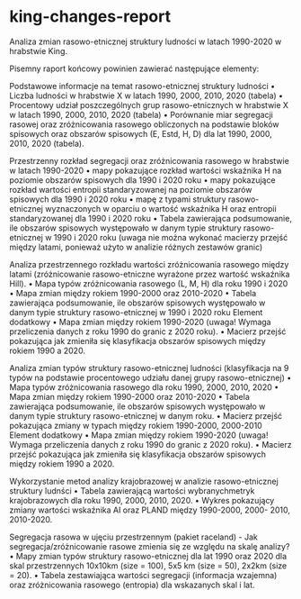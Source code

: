 # king-changes-report
Analiza zmian rasowo-etnicznej struktury ludności w latach 1990-2020 w hrabstwie King. 

Pisemny raport końcowy powinien zawierać następujące elementy:

Podstawowe informacje na temat rasowo-etnicznej struktury ludności
• Liczba ludności w hrabstwie X w latach 1990, 2000, 2010, 2020 (tabela)
• Procentowy udział poszczególnych grup rasowo-etnicznych w hrabstwie X w latach 1990,
2000, 2010, 2020 (tabela)
• Porównanie miar segregacji rasowej oraz zróżnicowania rasowego obliczonych na
podstawie bloków spisowych oraz obszarów spisowych (E, Estd, H, D) dla lat 1990, 2000,
2010, 2020 (tabela).

Przestrzenny rozkład segregacji oraz zróżnicowania rasowego w hrabstwie w
latach 1990-2020
• mapy pokazujące rozkład wartości wskaźnika H na poziomie obszarów spisowych dla 1990
i 2020 roku
• mapy pokazujące rozkład wartości entropii standaryzowanej na poziomie obszarów
spisowych dla 1990 i 2020 roku
• mapę z typami struktury rasowo-etnicznej wyznaczonych w oparciu o wartość wskaźnika H
oraz entropii standaryzowanej dla 1990 i 2020 roku
• Tabela zawierająca podsumowanie, ile obszarów spisowych występowało w danym typie
struktury rasowo-etnicznej w 1990 i 2020 roku (uwaga nie można wykonać macierzy
przejść między latami, ponieważ użyto w analizie różnych zestawów granic)

Analiza przestrzennego rozkładu wartości zróżnicowania rasowego między
latami (zróżnicowanie rasowo-etniczne wyrażone przez wartość wskaźnika Hill).
• Mapa typów zróżnicowania rasowego (L, M, H) dla roku 1990 i 2020
• Mapa zmian między rokiem 1990-2000 oraz 2010-2020
• Tabela zawierająca podsumowanie, ile obszarów spisowych występowało w danym typie
struktury rasowo-etnicznej w 1990 i 2020 roku
Element dodatkowy
• Mapa zmian między rokiem 1990-2020 (uwaga! Wymaga przeliczenia danych z roku 1990
do granic z 2020 roku).
• Macierz przejść pokazująca jak zmieniła się klasyfikacja obszarów spisowych między
rokiem 1990 a 2020.

Analiza zmian typów struktury rasowo-etnicznej ludności (klasyfikacja na 9
typów na podstawie procentowego udziału danej grupy rasowo-etnicznej)
• Mapa typów zróżnicowania rasowego dla roku 1990, 2000, 2010, 2020
• Mapa zmian między rokiem 1990-2000 oraz 2010-2020
• Tabela zawierająca podsumowanie, ile obszarów spisowych występowało w danym typie
struktury rasowo-etnicznej w danym roku.
• Macierz przejść pokazująca zmiany w typach między rokiem 1990-2000, 2000-2010
Element dodatkowy
• Mapa zmian między rokiem 1990-2020 (uwaga! Wymaga przeliczenia danych z roku 1990
do granic z 2020 roku).
• Macierz przejść pokazująca jak zmieniła się klasyfikacja obszarów spisowych między rokiem 1990 a 2020.

Wykorzystanie metod analizy krajobrazowej w analizie rasowo-etnicznej
struktury ludnści
• Tabela zawierającą wartości wybranychmetryk krajobrazowych dla roku 1990, 2000, 2010,
2020.
• Wykres pokazujący zmiany wartości wskaźnika AI oraz PLAND między 1990-2000, 2000-
2010, 2010-2020.

Segregacja rasowa w ujęciu przestrzennym (pakiet raceland) - Jak
segregacja/zróżnicowanie rasowe zmienia się ze względu na skalę analizy?
• Mapy zmian typów struktury rasowo-etnicznej dla lat 1990 oraz 2020 dla skal
przestrzennych 10x10km (size = 100), 5x5 km (size = 50), 2x2km (size = 20).
• Tabela zestawiająca wartości segregacji (informacja wzajemna) oraz zróżnicowania
rasowego (entropia) dla wskazanych skal i lat. 
